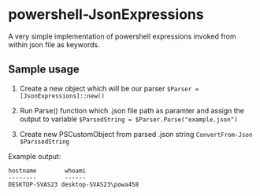 # powershell-JsonExpressions
A very simple implementation of powershell expressions invoked from within json file as keywords.

## Sample usage

1) Create a new object which will be our parser
`$Parser = [JsonExpressions]::new()`

2) Run Parse() function which .json file path as paramter and assign the output to variable
`$ParsedString = $Parser.Parse("example.json")`

3) Create new PSCustomObject from parsed .json string
`ConvertFrom-Json $ParssedString`

Example output:
```
hostname        whoami
--------        ------
DESKTOP-SVAS23 desktop-SVAS23\powa458
```
